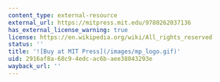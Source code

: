 ```yaml
---
content_type: external-resource
external_url: https://mitpress.mit.edu/9780262037136
has_external_license_warning: true
license: https://en.wikipedia.org/wiki/All_rights_reserved
status: ''
title: '![Buy at MIT Press](/images/mp_logo.gif)'
uid: 2916af8a-68c9-4edc-ac6b-aee38043293e
wayback_url: ''
---
```

